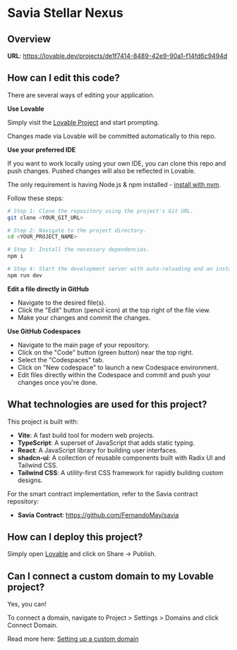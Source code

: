 # Savia Stellar Nexus

## Overview

**URL**: https://lovable.dev/projects/de1f7414-8489-42e9-90a1-f14fd6c9494d

## How can I edit this code?

There are several ways of editing your application.

**Use Lovable**

Simply visit the [Lovable Project](https://lovable.dev/projects/de1f7414-8489-42e9-90a1-f14fd6c9494d) and start prompting.

Changes made via Lovable will be committed automatically to this repo.

**Use your preferred IDE**

If you want to work locally using your own IDE, you can clone this repo and push changes. Pushed changes will also be reflected in Lovable.

The only requirement is having Node.js & npm installed - [install with nvm](https://github.com/nvm-sh/nvm#installing-and-updating).

Follow these steps:

```sh
# Step 1: Clone the repository using the project's Git URL.
git clone <YOUR_GIT_URL>

# Step 2: Navigate to the project directory.
cd <YOUR_PROJECT_NAME>

# Step 3: Install the necessary dependencies.
npm i

# Step 4: Start the development server with auto-reloading and an instant preview.
npm run dev
```

**Edit a file directly in GitHub**

- Navigate to the desired file(s).
- Click the "Edit" button (pencil icon) at the top right of the file view.
- Make your changes and commit the changes.

**Use GitHub Codespaces**

- Navigate to the main page of your repository.
- Click on the "Code" button (green button) near the top right.
- Select the "Codespaces" tab.
- Click on "New codespace" to launch a new Codespace environment.
- Edit files directly within the Codespace and commit and push your changes once you're done.

## What technologies are used for this project?

This project is built with:

- **Vite**: A fast build tool for modern web projects.
- **TypeScript**: A superset of JavaScript that adds static typing.
- **React**: A JavaScript library for building user interfaces.
- **shadcn-ui**: A collection of reusable components built with Radix UI and Tailwind CSS.
- **Tailwind CSS**: A utility-first CSS framework for rapidly building custom designs.

For the smart contract implementation, refer to the Savia contract repository:
- **Savia Contract**: https://github.com/FernandoMay/savia

## How can I deploy this project?

Simply open [Lovable](https://lovable.dev/projects/de1f7414-8489-42e9-90a1-f14fd6c9494d) and click on Share -> Publish.

## Can I connect a custom domain to my Lovable project?

Yes, you can!

To connect a domain, navigate to Project > Settings > Domains and click Connect Domain.

Read more here: [Setting up a custom domain](https://docs.lovable.dev/tips-tricks/custom-domain#step-by-step-guide)
